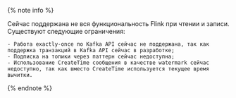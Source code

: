 {% note info %}

Сейчас поддержана не вся функциональность Flink при чтении и записи. Существуют следующие ограничения:

    - Работа exactly-once по Kafka API сейчас не поддержана, так как поддержка транзакций в Kafka API сейчас в разработке;
    - Подписка на топики через паттерн сейчас недоступна;
    - Использование CreateTime сообщения в качестве watermark сейчас недоступно, так как вместо CreateTime используется текущее время вычитки.

{% endnote %}